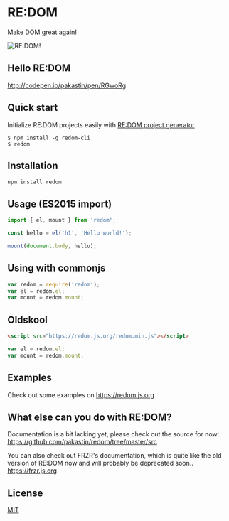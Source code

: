 # RE:DOM
Make DOM great again!

![RE:DOM!](https://redom.js.org/meme.jpg)

## Hello RE:DOM
http://codepen.io/pakastin/pen/RGwoRg

## Quick start
Initialize RE:DOM projects easily with [RE:DOM project generator](https://github.com/pakastin/redom-cli)
```
$ npm install -g redom-cli
$ redom
```

## Installation
```
npm install redom
```

## Usage (ES2015 import)
```js
import { el, mount } from 'redom';

const hello = el('h1', 'Hello world!');

mount(document.body, hello);
```

## Using with commonjs
```js
var redom = require('redom');
var el = redom.el;
var mount = redom.mount;
```

## Oldskool
```html
<script src="https://redom.js.org/redom.min.js"></script>
```
```js
var el = redom.el;
var mount = redom.mount;
```

## Examples
Check out some examples on https://redom.js.org

## What else can you do with RE:DOM?
Documentation is a bit lacking yet, please check out the source for now: https://github.com/pakastin/redom/tree/master/src

You can also check out FRZR's documentation, which is quite like the old version of RE:DOM now and will probably be deprecated soon.. https://frzr.js.org

## License
[MIT](https://github.com/pakastin/redom/blob/master/LICENSE)

